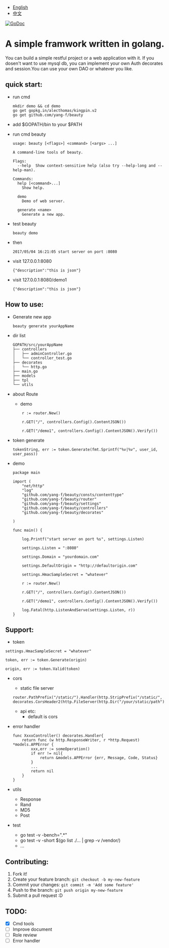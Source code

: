 - [English](README.md)
- [中文](README_ZH.md)

[![GoDoc](https://godoc.org/github.com/yang-f/beauty?status.svg)](https://godoc.org/github.com/yang-f/beauty)

# A simple framwork written in golang.

You can build a simple restful project or a web application with it.
If you dosen't want to use mysql db, you can implement your own Auth decorates and session.You can use your own DAO or whatever you like.

## quick start:

- run cmd
  ```
  mkdir demo && cd demo
  go get gopkg.in/alecthomas/kingpin.v2
  go get github.com/yang-f/beauty
  ```
- add $GOPATH/bin to your $PATH

- run cmd beauty

  ```
  usage: beauty [<flags>] <command> [<args> ...]

  A command-line tools of beauty.

  Flags:
    --help  Show context-sensitive help (also try --help-long and --help-man).

  Commands:
    help [<command>...]
      Show help.

    demo
      Demo of web server.

    generate <name>
      Generate a new app.
  ```

- test beauty
  ```
  beauty demo
  ```
- then
  ```golang
  2017/05/04 16:21:05 start server on port :8080
  ```
- visit 127.0.0.1:8080

  ```golang
  {"description":"this is json"}
  ```

- visit 127.0.0.1:8080/demo1

  ```golang
  {"description":"this is json"}
  ```

## How to use:

- Generate new app
  ```
  beauty generate yourAppName
  ```
- dir list

  ```
  GOPATH/src/yourAppName
  ├── controllers
  │   ├── adminController.go
  │   └── controller_test.go
  ├── decorates
  |   └── http.go
  ├── main.go
  ├── models
  ├── tpl
  └── utils
  ```

- about Route

  - demo

  ```golang
      r := router.New()

      r.GET("/", controllers.Config().ContentJSON())

      r.GET("/demo1", controllers.Config().ContentJSON().Verify())

  ```

- token generate

  ```golang
  tokenString, err := token.Generate(fmt.Sprintf("%v|%v", user_id, user_pass))

  ```

- demo

  ```golang
  package main

  import (
      "net/http"
      "log"
      "github.com/yang-f/beauty/consts/contenttype"
      "github.com/yang-f/beauty/router"
      "github.com/yang-f/beauty/settings"
      "github.com/yang-f/beauty/controllers"
      "github.com/yang-f/beauty/decorates"

  )

  func main() {

      log.Printf("start server on port %s", settings.Listen)

      settings.Listen = ":8080"

      settings.Domain = "yourdomain.com"

      settings.DefaultOrigin = "http://defaultorigin.com"

      settings.HmacSampleSecret = "whatever"

      r := router.New()

      r.GET("/", controllers.Config().ContentJSON())

      r.GET("/demo1", controllers.Config().ContentJSON().Verify())

      log.Fatal(http.ListenAndServe(settings.Listen, r))
  }
  ```

## Support:

- token

```golang
settings.HmacSampleSecret = "whatever"

token, err := token.Generate(origin)

origin, err := token.Valid(token)
```

- cors

  - static file server

  ```golang
  router.PathPrefix("/static/").Handler(http.StripPrefix("/static/", decorates.CorsHeader2(http.FileServer(http.Dir("/your/static/path")))))
  ```

  - api etc:
    - default is cors

- error handler

  ```golang
  func XxxxController() decorates.Handler{
      return func (w http.ResponseWriter, r *http.Request) *models.APPError {
          xxx,err := someOperation()
          if err != nil{
              return &models.APPError {err, Message, Code, Status}
          }
          ...
          return nil
      }
  }
  ```

- utils

  - Response
  - Rand
  - MD5
  - Post

- test
  - go test -v -bench=".\*"
  - go test -v -short \$(go list ./... | grep -v /vendor/)
  - ...

## Contributing:

1. Fork it!
2. Create your feature branch: `git checkout -b my-new-feature`
3. Commit your changes: `git commit -m 'Add some feature'`
4. Push to the branch: `git push origin my-new-feature`
5. Submit a pull request :D

## TODO:

- [x] Cmd tools
- [ ] Improve document
- [ ] Role review
- [ ] Error handler
